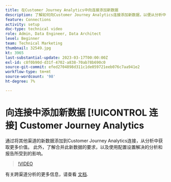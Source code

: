 ```yaml
---
title: 在Customer Journey Analytics中向连接添加新数据
description: 了解如何向Customer Journey Analytics连接添加新数据，以便从分析中获取更多价值。
feature: Connections
activity: setup
doc-type: technical video
role: Admin, Data Engineer, Data Architect
level: Beginner
team: Technical Marketing
thumbnail: 32549.jpg
kt: 3965
last-substantial-update: 2023-03-17T00:00:00Z
exl-id: c8f0b90d-d31f-4702-a838-70ab78b690c0
source-git-commit: efed2704898d311c1de059721eeb076c7aa941e2
workflow-type: tm+mt
source-wordcount: '98'
ht-degree: 7%

---
```


# 向连接中添加新数据 [!UICONTROL 连接] Customer Journey Analytics

通过将其他渠道的新数据添加到Customer Journey Analytics连接，从分析中获取更多价值。 此外，了解合并此新数据的要求，以及使用配置设置解决的分析和报告所受到的影响。

>[!VIDEO](https://video.tv.adobe.com/v/32549/?learn=on&quality=12)

有关跨渠道分析的更多信息，请查看 [文档](https://experienceleague.adobe.com/docs/analytics-platform/using/cca/overview.html?lang=zh-Hans).
